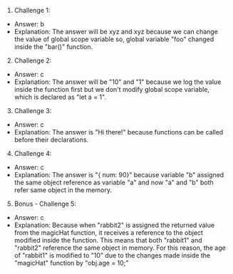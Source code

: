 1. Challenge 1:
  - Answer: b
  - Explanation: The answer will be xyz and xyz because we can change the value of global scope variable so, global variable "foo" changed inside the "bar()" function.


2. Challenge 2:
  - Answer: c
  - Explanation: The answer will be "10" and "1" because we log the value inside the function first but we don't modify global scope variable, which is declared as "let a = 1".


3. Challenge 3:
  - Answer: c
  - Explanation: The answer is "Hi there!" because functions can be called before their declarations.


4. Challenge 4:
  - Answer: c
  - Explanation: The answer is "{ num: 90}" because variable "b" assigned the same object reference as variable "a" and now "a" and "b" both refer same object in the memory. 


5. Bonus - Challenge 5:
  - Answer: c
  - Explanation: Because when "rabbit2" is assigned the returned value from the magicHat function, it receives a reference to the object modified inside the function. This means that both "rabbit1" and "rabbit2" reference the same object in memory. For this reason, the age of "rabbit1" is modified to "10" due to the changes made inside the "magicHat" function by "obj.age = 10;"
